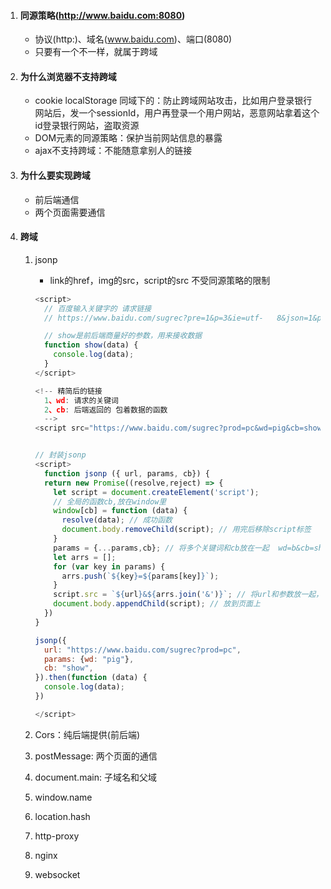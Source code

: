 1. #### 同源策略(http://www.baidu.com:8080)

   - 协议(http:)、域名(www.baidu.com)、端口(8080)
   - 只要有一个不一样，就属于跨域

2. #### 为什么浏览器不支持跨域

   - cookie  localStorage 同域下的：防止跨域网站攻击，比如用户登录银行网站后，发一个sessionId，用户再登录一个用户网站，恶意网站拿着这个id登录银行网站，盗取资源
   - DOM元素的同源策略：保护当前网站信息的暴露
   - ajax不支持跨域：不能随意拿别人的链接

3. #### 为什么要实现跨域

   - 前后端通信
   - 两个页面需要通信

4. #### 跨域

   1. jsonp

      - link的href，img的src，script的src  不受同源策略的限制

      ```js
      <script>
        // 百度输入关键字的 请求链接
        // https://www.baidu.com/sugrec?pre=1&p=3&ie=utf-	8&json=1&prod=pc&from=wise_web&sugsid=1457,21078,20697,28775,28721,28557,28584,28519,28626,28606&wd=pig&req=2&bs=%E6%A8%B1&pbs=pi&csor=3&pwd=pi&cb=show
      
        // show是前后端商量好的参数，用来接收数据
        function show(data) {
          console.log(data);
        }
      </script>
      
      <!-- 精简后的链接 
        1、wd: 请求的关键词
        2、cb: 后端返回的 包着数据的函数
        -->
      <script src="https://www.baidu.com/sugrec?prod=pc&wd=pig&cb=show"></script>
      
      
      // 封装jsonp
      <script>
        function jsonp ({ url, params, cb}) {
        return new Promise((resolve,reject) => {
          let script = document.createElement('script');
          // 全局的函数cb,放在window里
          window[cb] = function (data) {
            resolve(data); // 成功函数
            document.body.removeChild(script); // 用完后移除script标签
          }
          params = {...params,cb}; // 将多个关键词和cb放在一起  wd=b&cb=show
          let arrs = [];
          for (var key in params) {
            arrs.push(`${key}=${params[key]}`);
          }
          script.src = `${url}&${arrs.join('&')}`; // 将url和参数放一起，放到src上
          document.body.appendChild(script); // 放到页面上
        })
      }
      
      jsonp({
        url: "https://www.baidu.com/sugrec?prod=pc",
        params: {wd: "pig"},
        cb: "show",
      }).then(function (data) {
        console.log(data);
      })
      
      </script>
      ```

      

   2. Cors：纯后端提供(前后端)

   3. postMessage: 两个页面的通信

   4. document.main: 子域名和父域

   5. window.name

   6. location.hash

   7. http-proxy

   8. nginx

   9. websocket